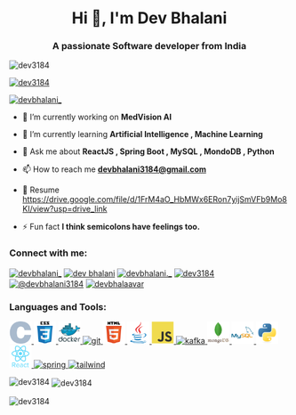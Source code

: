 <h1 align="center">Hi 👋, I'm Dev Bhalani</h1>
<h3 align="center">A passionate Software developer from India</h3>

<p align="left"> <img src="https://komarev.com/ghpvc/?username=dev3184&label=Profile%20views&color=0e75b6&style=flat" alt="dev3184" /> </p>
<p align="left"> <a href="https://github.com/ryo-ma/github-profile-trophy"><img src="https://github-profile-trophy.vercel.app/?username=dev3184" alt="dev3184" /></a> </p>


<p align="left"> <a href="https://twitter.com/devbhalani_" target="blank"><img src="https://img.shields.io/twitter/follow/devbhalani_?logo=twitter&style=for-the-badge" alt="devbhalani_" /></a> </p>

- 🔭 I’m currently working on **MedVision AI**

- 🌱 I’m currently learning **Artificial Intelligence , Machine Learning**

- 💬 Ask me about **ReactJS , Spring Boot , MySQL , MondoDB , Python**

- 📫 How to reach me **devbhalani3184@gmail.com**

- 📄 Resume https://drive.google.com/file/d/1FrM4aO_HbMWx6ERon7yijSmVFb9Mo8KI/view?usp=drive_link

- ⚡ Fun fact **I think semicolons have feelings too.**

<h3 align="left">Connect with me:</h3>
<p align="left">
<a href="https://twitter.com/devbhalani_" target="blank"><img align="center" src="https://raw.githubusercontent.com/rahuldkjain/github-profile-readme-generator/master/src/images/icons/Social/twitter.svg" alt="devbhalani_" height="30" width="40" /></a>
<a href="https://www.linkedin.com/in/dev-bhalani-6b266a26b/" target="blank"><img align="center" src="https://raw.githubusercontent.com/rahuldkjain/github-profile-readme-generator/master/src/images/icons/Social/linked-in-alt.svg" alt="dev bhalani" height="30" width="40" /></a>
<a href="https://instagram.com/devbhalani._" target="blank"><img align="center" src="https://raw.githubusercontent.com/rahuldkjain/github-profile-readme-generator/master/src/images/icons/Social/instagram.svg" alt="devbhalani._" height="30" width="40" /></a>
<a href="https://www.leetcode.com/dev3184" target="blank"><img align="center" src="https://raw.githubusercontent.com/rahuldkjain/github-profile-readme-generator/master/src/images/icons/Social/leet-code.svg" alt="dev3184" height="30" width="40" /></a>
<a href="https://www.hackerearth.com/@devbhalani3184" target="blank"><img align="center" src="https://raw.githubusercontent.com/rahuldkjain/github-profile-readme-generator/master/src/images/icons/Social/hackerearth.svg" alt="@devbhalani3184" height="30" width="40" /></a>
<a href="https://auth.geeksforgeeks.org/user/devbhalaavar" target="blank"><img align="center" src="https://raw.githubusercontent.com/rahuldkjain/github-profile-readme-generator/master/src/images/icons/Social/geeks-for-geeks.svg" alt="devbhalaavar" height="30" width="40" /></a>
</p>

<h3 align="left">Languages and Tools:</h3>
<p align="left"> <a href="https://www.cprogramming.com/" target="_blank" rel="noreferrer"> <img src="https://raw.githubusercontent.com/devicons/devicon/master/icons/c/c-original.svg" alt="c" width="40" height="40"/> </a> <a href="https://www.w3schools.com/css/" target="_blank" rel="noreferrer"> <img src="https://raw.githubusercontent.com/devicons/devicon/master/icons/css3/css3-original-wordmark.svg" alt="css3" width="40" height="40"/> </a> <a href="https://www.docker.com/" target="_blank" rel="noreferrer"> <img src="https://raw.githubusercontent.com/devicons/devicon/master/icons/docker/docker-original-wordmark.svg" alt="docker" width="40" height="40"/> </a> <a href="https://git-scm.com/" target="_blank" rel="noreferrer"> <img src="https://www.vectorlogo.zone/logos/git-scm/git-scm-icon.svg" alt="git" width="40" height="40"/> </a> <a href="https://www.w3.org/html/" target="_blank" rel="noreferrer"> <img src="https://raw.githubusercontent.com/devicons/devicon/master/icons/html5/html5-original-wordmark.svg" alt="html5" width="40" height="40"/> </a> <a href="https://www.java.com" target="_blank" rel="noreferrer"> <img src="https://raw.githubusercontent.com/devicons/devicon/master/icons/java/java-original.svg" alt="java" width="40" height="40"/> </a> <a href="https://developer.mozilla.org/en-US/docs/Web/JavaScript" target="_blank" rel="noreferrer"> <img src="https://raw.githubusercontent.com/devicons/devicon/master/icons/javascript/javascript-original.svg" alt="javascript" width="40" height="40"/> </a> <a href="https://kafka.apache.org/" target="_blank" rel="noreferrer"> <img src="https://www.vectorlogo.zone/logos/apache_kafka/apache_kafka-icon.svg" alt="kafka" width="40" height="40"/> </a> <a href="https://www.mongodb.com/" target="_blank" rel="noreferrer"> <img src="https://raw.githubusercontent.com/devicons/devicon/master/icons/mongodb/mongodb-original-wordmark.svg" alt="mongodb" width="40" height="40"/> </a> <a href="https://www.mysql.com/" target="_blank" rel="noreferrer"> <img src="https://raw.githubusercontent.com/devicons/devicon/master/icons/mysql/mysql-original-wordmark.svg" alt="mysql" width="40" height="40"/> </a> <a href="https://www.python.org" target="_blank" rel="noreferrer"> <img src="https://raw.githubusercontent.com/devicons/devicon/master/icons/python/python-original.svg" alt="python" width="40" height="40"/> </a> <a href="https://reactjs.org/" target="_blank" rel="noreferrer"> <img src="https://raw.githubusercontent.com/devicons/devicon/master/icons/react/react-original-wordmark.svg" alt="react" width="40" height="40"/> </a> <a href="https://spring.io/" target="_blank" rel="noreferrer"> <img src="https://www.vectorlogo.zone/logos/springio/springio-icon.svg" alt="spring" width="40" height="40"/> </a> <a href="https://tailwindcss.com/" target="_blank" rel="noreferrer"> <img src="https://www.vectorlogo.zone/logos/tailwindcss/tailwindcss-icon.svg" alt="tailwind" width="40" height="40"/> </a> </p>

<p><img align="left" src="https://github-readme-stats.vercel.app/api/top-langs?username=dev3184&show_icons=true&locale=en&layout=compact" alt="dev3184" /></p>

<p>&nbsp;<img align="center" src="https://github-readme-stats.vercel.app/api?username=dev3184&show_icons=true&locale=en" alt="dev3184" /></p>

<p><img align="center" src="https://github-readme-streak-stats.herokuapp.com/?user=dev3184&" alt="dev3184" /></p>
